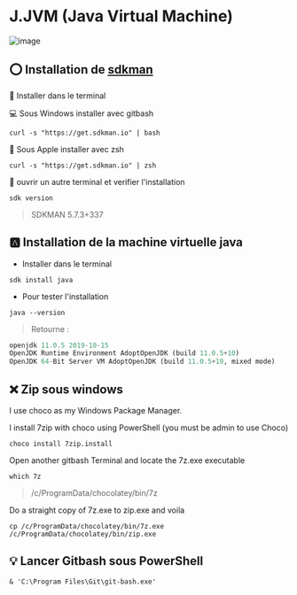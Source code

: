 # J.JVM (Java Virtual Machine)

![image](images/HelloWorld.png)

## :o: Installation de [sdkman](https://sdkman.io)

:round_pushpin: Installer dans le terminal

:computer: Sous Windows installer avec gitbash

```
curl -s "https://get.sdkman.io" | bash
```

:apple: Sous Apple installer avec zsh

```
curl -s "https://get.sdkman.io" | zsh
```

:round_pushpin: ouvrir un autre terminal et verifier l'installation

```
sdk version  
```
> SDKMAN 5.7.3+337



## :a: Installation de la machine virtuelle java

* Installer dans le terminal

```
sdk install java
```

* Pour tester l'installation

```
java --version
```
> Retourne :
```python
openjdk 11.0.5 2019-10-15
OpenJDK Runtime Environment AdoptOpenJDK (build 11.0.5+10)
OpenJDK 64-Bit Server VM AdoptOpenJDK (build 11.0.5+10, mixed mode)
```

## :x: Zip sous windows


I use choco as my Windows Package Manager.

I install 7zip with choco using PowerShell (you must be admin to use Choco)

```
choco install 7zip.install
```

Open another gitbash Terminal and locate the 7z.exe executable

```
which 7z
```
> /c/ProgramData/chocolatey/bin/7z

Do a straight copy of 7z.exe to zip.exe and voila

```
cp /c/ProgramData/chocolatey/bin/7z.exe /c/ProgramData/chocolatey/bin/zip.exe
```


## :bulb: Lancer Gitbash sous PowerShell

```
& 'C:\Program Files\Git\git-bash.exe'
```
